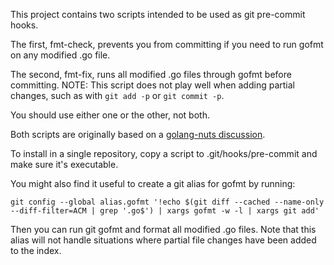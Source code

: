 This project contains two scripts intended to be used as git pre-commit hooks.

The first, fmt-check, prevents you from committing if you need to run gofmt on any
modified .go file.

The second, fmt-fix, runs all modified .go files through gofmt before committing.
NOTE: This script does not play well when adding partial changes, such as with
`git add -p` or `git commit -p`.

You should use either one or the other, not both.

Both scripts are originally based on a [golang-nuts discussion][1].

To install in a single repository, copy a script to .git/hooks/pre-commit and make
sure it's executable.

You might also find it useful to create a git alias for gofmt by running:

    git config --global alias.gofmt '!echo $(git diff --cached --name-only --diff-filter=ACM | grep '.go$') | xargs gofmt -w -l | xargs git add'

Then you can run git gofmt and format all modified .go files. Note that this alias
will not handle situations where partial file changes have been added to the index.

[1]: http://groups.google.com/group/golang-nuts/browse_thread/thread/bcd1b0e3c75c3884/5ce342b06ea29d03
